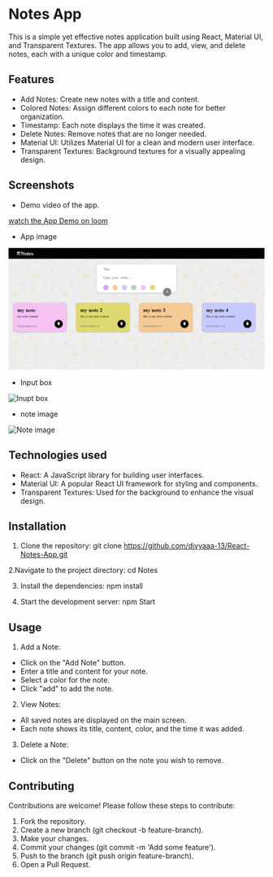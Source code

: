 
# Notes App

This is a simple yet effective notes application built using React, Material UI, and Transparent Textures. The app allows you to add, view, and delete notes, each with a unique color and timestamp.


## Features

- Add Notes: Create new notes with a title and content.
- Colored Notes: Assign different colors to each note for better organization.
- Timestamp: Each note displays the time it was created.
- Delete Notes: Remove notes that are no longer needed.
- Material UI: Utilizes Material UI for a clean and modern user interface.
- Transparent Textures: Background textures for a visually appealing design.


## Screenshots

* Demo video of the app.

[watch the App Demo on loom](https://www.loom.com/share/872d3344214040be83013fbba7006d7e?sid=a05d6594-5d12-47a4-8cd5-33c4e127e7fc)

* App image

![App image](/public/results/notes1.png)

* Input box

![Inupt box](/public/result/input-box.png)

* note image

![Note image](/public/result/note.png)


## Technologies used

* React: A JavaScript library for building user interfaces.
* Material UI: A popular React UI framework for styling and components.
* Transparent Textures: Used for the background to enhance the visual design.
## Installation

1. Clone the repository:
git clone https://github.com/divyaaa-13/React-Notes-App.git

2.Navigate to the project directory:
cd Notes

3. Install the dependencies:
npm install

4. Start the development server:
 npm Start
    
## Usage

1. Add a Note:

* Click on the "Add Note" button.
* Enter a title and content for your note.
* Select a color for the note.
* Click "add" to add the note.

2. View Notes:

* All saved notes are displayed on the main screen.
* Each note shows its title, content, color, and the time it was added.

3. Delete a Note:

* Click on the "Delete" button on the note you wish to remove.
## Contributing

Contributions are welcome! Please follow these steps to contribute:

1. Fork the repository.
2. Create a new branch (git checkout -b feature-branch).
3. Make your changes.
4. Commit your changes (git commit -m 'Add some feature').
5. Push to the branch (git push origin feature-branch).
6. Open a Pull Request.